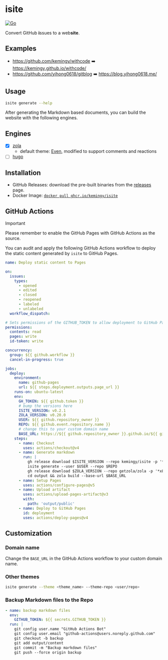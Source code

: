 # isite

[![Go](https://github.com/kemingy/isite/actions/workflows/go.yml/badge.svg)](https://github.com/kemingy/isite/actions/workflows/go.yml)

Convert GitHub **i**ssues to a web**site**.

## Examples

- https://github.com/kemingy/withcode ➡️ https://kemingy.github.io/withcode/
- https://github.com/yihong0618/gitblog ➡️ https://blog.yihong0618.me/

## Usage

```bash
isite generate --help
```

After generating the Markdown based documents, you can build the website with the following engines.

## Engines

- [x] [zola](https://github.com/getzola/zola)
  - default theme: [Even](https://github.com/kemingy/even), modified to support comments and reactions
- [ ] [hugo](https://github.com/gohugoio/hugo)

## Installation

- GitHub Releases: download the pre-built binaries from the [releases](https://github.com/kemingy/isite/releases) page.
- Docker Image: [`docker pull ghcr.io/kemingy/isite`](https://github.com/kemingy/isite/pkgs/container/isite)

## GitHub Actions

> [!IMPORTANT]
> Please remember to enable the GitHub Pages with GitHub Actions as the source.

You can audit and apply the following GitHub Actions workflow to deploy the static content generated by `isite` to GitHub Pages.

```yaml
name: Deploy static content to Pages

on:
  issues:
    types:
      - opened
      - edited
      - closed
      - reopened
      - labeled
      - unlabeled
  workflow_dispatch:

# Sets permissions of the GITHUB_TOKEN to allow deployment to GitHub Pages
permissions:
  contents: read
  pages: write
  id-token: write

concurrency:
  group: ${{ github.workflow }}
  cancel-in-progress: true

jobs:
  deploy:
    environment:
      name: github-pages
      url: ${{ steps.deployment.outputs.page_url }}
    runs-on: ubuntu-latest
    env:
      GH_TOKEN: ${{ github.token }}
      # bump the versions here
      ISITE_VERSION: v0.2.1
      ZOLA_VERSION: v0.20.0
      USER: ${{ github.repository_owner }}
      REPO: ${{ github.event.repository.name }}
      # change this to your custom domain name
      BASE_URL: https://${{ github.repository_owner }}.github.io/${{ github.event.repository.name }}
    steps:
      - name: Checkout
        uses: actions/checkout@v4
      - name: Generate markdown
        run: |
          gh release download $ISITE_VERSION --repo kemingy/isite -p '*Linux_x86_64*' -O- | tar -xz -C /tmp && mv /tmp/isite /usr/local/bin
          isite generate --user $USER --repo $REPO
          gh release download $ZOLA_VERSION --repo getzola/zola -p '*x86_64-unknown-linux*' -O- | tar -xz -C /tmp && mv /tmp/zola /usr/local/bin
          cd output && zola build --base-url $BASE_URL
      - name: Setup Pages
        uses: actions/configure-pages@v5
      - name: Upload artifact
        uses: actions/upload-pages-artifact@v3
        with:
          path: 'output/public'
      - name: Deploy to GitHub Pages
        id: deployment
        uses: actions/deploy-pages@v4
```

## Customization

### Domain name

Change the `BASE_URL` in the GitHub Actions workflow to your custom domain name.

### Other themes

```bash
isite generate --theme <theme_name> --theme-repo <user/repo>
```

### Backup Markdown files to the Repo

```yaml
- name: backup markdown files
  env:
    GITHUB_TOKEN: ${{ secrets.GITHUB_TOKEN }}
  run: |
    git config user.name "GitHub Actions Bot"
    git config user.email "github-actions@users.noreply.github.com"
    git checkout -b backup
    git add output/content
    git commit -m "Backup markdown files"
    git push --force origin backup
```
